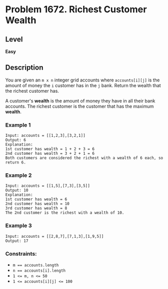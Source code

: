 # Problem 1672. Richest Customer Wealth

## Level
**Easy**

## Description
You are given an `m x n` integer grid accounts where `accounts[i][j]` is the amount of money the `i` customer has in the `j` bank. Return the wealth that the richest customer has.

A customer's **wealth** is the amount of money they have in all their bank accounts. The richest customer is the customer that has the maximum **wealth**.

### Example 1
```
Input: accounts = [[1,2,3],[3,2,1]]
Output: 6
Explanation:
1st customer has wealth = 1 + 2 + 3 = 6
2nd customer has wealth = 3 + 2 + 1 = 6
Both customers are considered the richest with a wealth of 6 each, so return 6.
```

### Example 2
```
Input: accounts = [[1,5],[7,3],[3,5]]
Output: 10
Explanation: 
1st customer has wealth = 6
2nd customer has wealth = 10 
3rd customer has wealth = 8
The 2nd customer is the richest with a wealth of 10.
```

### Example 3
```
Input: accounts = [[2,8,7],[7,1,3],[1,9,5]]
Output: 17
```

### Constraints:
* `m == accounts.length`
* `n == accounts[i].length`
* `1 <= m, n <= 50`
* `1 <= accounts[i][j] <= 100`
